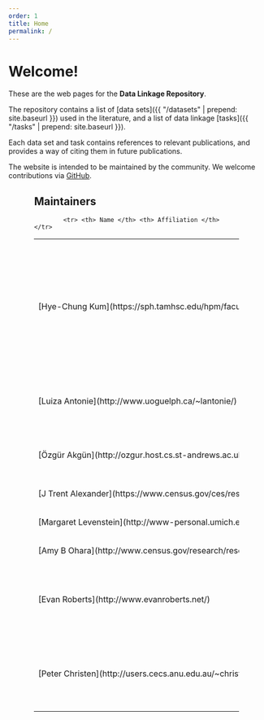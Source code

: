 ```yaml
---
order: 1
title: Home
permalink: /
---
```


<div class="jumbotron" markdown="1">

# Welcome!

These are the web pages for the **Data Linkage Repository**.

The repository contains
a list of [data sets]({{ "/datasets" | prepend: site.baseurl }}) used in the literature,
and a list of data linkage [tasks]({{ "/tasks" | prepend: site.baseurl }}).

Each data set and task contains references to relevant publications,
and provides a way of citing them in future publications.

The website is intended to be maintained by the community.
We welcome contributions via [GitHub](http://www.github.com/dlrep/dlrep).

</div>

<div class="panel panel-default" style="width: 80%; margin: 0 auto;">
    <div class="panel-heading">
        <h2 class="panel-title">
            Maintainers
        </h2>
    </div>
    <div class="panel-body">
        <table class="table">

            <tr> <th> Name </th> <th> Affiliation </th> </tr>

<tr> <td nowrap markdown="1">
[Hye-Chung Kum](https://sph.tamhsc.edu/hpm/faculty/kum.html)
</td> <td markdown="1">
Texas A&M University, Dept. of Health Policy and Management, Dept. of Computer Science and Engineering, Dept. of Industrial and Systems Engineering
</td> </tr>

<tr> <td nowrap markdown="1">
[Luiza Antonie](http://www.uoguelph.ca/~lantonie/)
</td> <td markdown="1">
School of Computer Science, University of Guelph, Canada
</td> </tr>

<tr> <td nowrap markdown="1">
[Özgür Akgün](http://ozgur.host.cs.st-andrews.ac.uk)
</td> <td markdown="1">
School of Computer Science, University of St Andrews
</td> </tr>

<tr> <td nowrap markdown="1">
[J Trent Alexander](https://www.census.gov/ces/researchprograms/workingatcarra.html)
</td> <td markdown="1">
CENSUS/CARRA FED
</td> </tr>

<tr> <td nowrap markdown="1">
[Margaret Levenstein](http://www-personal.umich.edu/~maggiel/)
</td> <td markdown="1">
ICPSR, University of Michigan
</td> </tr>

<tr> <td nowrap markdown="1">
[Amy B Ohara](http://www.census.gov/research/researchers/profile.php?cv_profile=2307)
</td> <td markdown="1">
CENSUS/CARRA FED
</td> </tr>

<tr> <td nowrap markdown="1">
[Evan Roberts](http://www.evanroberts.net/)
</td> <td markdown="1">
Minnesota Population Center and Department of Sociology, University of Minnesota
</td> </tr>


<tr> <td nowrap markdown="1">
[Peter Christen](http://users.cecs.anu.edu.au/~christen/)
</td> <td markdown="1">
Research School of Computer Science, The Australian National University
</td> </tr>
        </table>
    </div>
</div>


